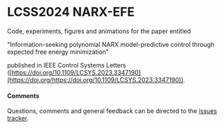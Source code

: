 # LCSS2024 NARX-EFE

Code, experiments, figures and animations for the paper entitled

"Information-seeking polynomial NARX model-predictive control through expected free energy minimization"

published in IEEE Control Systems Letters ([https://doi.org/10.1109/LCSYS.2023.3347190](https://doi.org/https://doi.org/10.1109/LCSYS.2023.3347190)).

#### Comments
Questions, comments and general feedback can be directed to the [issues tracker](https://github.com/biaslab/LCSS2024-NARXEFE/issues).